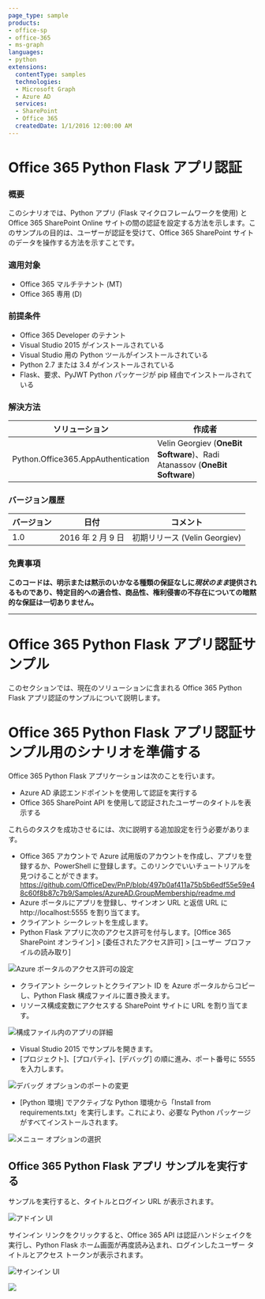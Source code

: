 ```yaml
---
page_type: sample
products:
- office-sp
- office-365
- ms-graph
languages:
- python
extensions:
  contentType: samples
  technologies:
  - Microsoft Graph
  - Azure AD
  services:
  - SharePoint
  - Office 365
  createdDate: 1/1/2016 12:00:00 AM
---
```

# Office 365 Python Flask アプリ認証 #

### 概要 ###
このシナリオでは、Python アプリ (Flask マイクロフレームワークを使用) と Office 365 SharePoint Online サイトの間の認証を設定する方法を示します。このサンプルの目的は、ユーザーが認証を受けて、Office 365 SharePoint サイトのデータを操作する方法を示すことです。

### 適用対象 ###
- Office 365 マルチテナント (MT)
- Office 365 専用 (D)

### 前提条件 ###
- Office 365 Developer のテナント
- Visual Studio 2015 がインストールされている
- Visual Studio 用の Python ツールがインストールされている
- Python 2.7 または 3.4 がインストールされている 
- Flask、要求、PyJWT Python パッケージが pip 経由でインストールされている

### 解決方法 ###
ソリューション | 作成者 
---------|---------- 
Python.Office365.AppAuthentication | Velin Georgiev (**OneBit Software**)、Radi Atanassov (**OneBit Software**)

### バージョン履歴 ###
バージョン | 日付 | コメント 
---------| -----| -------- 
1.0 | 2016 年 2 月 9 日 | 初期リリース (Velin Georgiev)

### 免責事項 ###
**このコードは、明示または黙示のいかなる種類の保証なしに*現状のまま*提供されるものであり、特定目的への適合性、商品性、権利侵害の不存在についての暗黙的な保証は一切ありません。**

----------

# Office 365 Python Flask アプリ認証サンプル #
このセクションでは、現在のソリューションに含まれる Office 365 Python Flask アプリ認証のサンプルについて説明します。

# Office 365 Python Flask アプリ認証サンプル用のシナリオを準備する #
Office 365 Python Flask アプリケーションは次のことを行います。

- Azure AD 承認エンドポイントを使用して認証を実行する
- Office 365 SharePoint API を使用して認証されたユーザーのタイトルを表示する

これらのタスクを成功させるには、次に説明する追加設定を行う必要があります。 

- Office 365 アカウントで Azure 試用版のアカウントを作成し、アプリを登録するか、PowerShell に登録します。このリンクでいいチュートリアルを見つけることができます。 https://github.com/OfficeDev/PnP/blob/497b0af411a75b5b6edf55e59e48c60f8b87c7b9/Samples/AzureAD.GroupMembership/readme.md
- Azure ポータルにアプリを登録し、サインオン URL と返信 URL に http://localhost:5555 を割り当てます。
- クライアント シークレットを生成します。
- Python Flask アプリに次のアクセス許可を付与します。[Office 365 SharePoint オンライン] > [委任されたアクセス許可] > [ユーザー プロファイルの読み取り]

![Azure ポータルのアクセス許可の設定](https://lh3.googleusercontent.com/-LxhYrbik6LQ/VrnZD-0Uf0I/AAAAAAAACaQ/jsUjHDQlmd4/s732-Ic42/office365-python-app2.PNG)

- クライアント シークレットとクライアント ID を Azure ポータルからコピーし、Python Flask 構成ファイルに置き換えます。
- リソース構成変数にアクセスする SharePoint サイトに URL を割り当てます。

![構成ファイル内のアプリの詳細](https://lh3.googleusercontent.com/-ETtW5MBuOcA/VrnZDQBAxQI/AAAAAAAACaY/ppp4My1JTlE/s616-Ic42/office365-python-app-config.PNG)

- Visual Studio 2015 でサンプルを開きます。
- [プロジェクト]、[プロパティ]、[デバッグ] の順に進み、ポート番号に 5555 を入力します。

![デバッグ オプションのポートの変更](https://lh3.googleusercontent.com/-M3upxeCKBN0/VrnZDSHnDoI/AAAAAAAACaA/BF4CTeKlUMs/s426-Ic42/office365-python-app-vs-config.PNG)

- [Python 環境] でアクティブな Python 環境から「Install from requirements.txt」を実行します。これにより、必要な Python パッケージがすべてインストールされます。

![メニュー オプションの選択](https://lh3.googleusercontent.com/-At6Smrxg9DQ/VrnZD6KMvfI/AAAAAAAACaM/gcgJUATPigE/s479-Ic42/office365-python-packages.png)

## Office 365 Python Flask アプリ サンプルを実行する ##
サンプルを実行すると、タイトルとログイン URL が表示されます。

![アドイン UI](https://lh3.googleusercontent.com/-GDdAcmYylZE/VrnZD8sVGwI/AAAAAAAACaI/1gB0jvULLBo/s438-Ic42/office365-python-app.PNG)


サインイン リンクをクリックすると、Office 365 API は認証ハンドシェイクを実行し、Python Flask ホーム画面が再度読み込まれ、ログインしたユーザー タイトルとアクセス トークンが表示されます。

![サインイン UI](https://lh3.googleusercontent.com/-44rsAE2uGFQ/VrnZDdJAseI/AAAAAAAACaE/70N8UX8ErIk/s569-Ic42/office365-python-app-result.PNG)

<img src="https://telemetry.sharepointpnp.com/pnp/samples/Provisioning.Office365.AppAuthentication" />